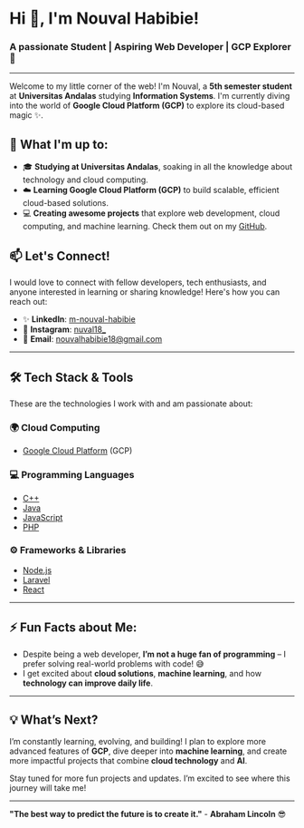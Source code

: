 # Hi 👋, I'm Nouval Habibie!

### A passionate **Student** | Aspiring **Web Developer** | GCP Explorer 🌱

---

Welcome to my little corner of the web! I'm Nouval, a **5th semester student** at **Universitas Andalas** studying **Information Systems**. I'm currently diving into the world of **Google Cloud Platform (GCP)** to explore its cloud-based magic ✨.

## 🚀 What I'm up to:
- 🎓 **Studying at Universitas Andalas**, soaking in all the knowledge about technology and cloud computing.
- ☁️ **Learning Google Cloud Platform (GCP)** to build scalable, efficient cloud-based solutions.
- 💻 **Creating awesome projects** that explore web development, cloud computing, and machine learning. Check them out on my [GitHub](https://github.com/Habiboys).

## 📫 Let's Connect!

I would love to connect with fellow developers, tech enthusiasts, and anyone interested in learning or sharing knowledge! Here's how you can reach out:

- ✨ **LinkedIn**: [m-nouval-habibie](https://linkedin.com/in/m-nouval-habibie)
- 📸 **Instagram**: [nuval18_](https://instagram.com/nuval18_)
- 📧 **Email**: [nouvalhabibie18@gmail.com](mailto:nouvalhabibie18@gmail.com)

---

## 🛠️ Tech Stack & Tools
These are the technologies I work with and am passionate about:

### 🌍 **Cloud Computing**
- [Google Cloud Platform](https://cloud.google.com) (GCP)

### 💻 **Programming Languages**
- [C++](https://www.w3schools.com/cpp/)
- [Java](https://www.java.com)
- [JavaScript](https://developer.mozilla.org/en-US/docs/Web/JavaScript)
- [PHP](https://www.php.net)

### ⚙️ **Frameworks & Libraries**
- [Node.js](https://nodejs.org)
- [Laravel](https://laravel.com)
- [React](https://reactjs.org)

---

## ⚡ Fun Facts about Me:
- Despite being a web developer, **I’m not a huge fan of programming** – I prefer solving real-world problems with code! 😅
- I get excited about **cloud solutions**, **machine learning**, and how **technology can improve daily life**.

---

## 💡 What’s Next?
I’m constantly learning, evolving, and building! I plan to explore more advanced features of **GCP**, dive deeper into **machine learning**, and create more impactful projects that combine **cloud technology** and **AI**.

Stay tuned for more fun projects and updates. I’m excited to see where this journey will take me!

---

**"The best way to predict the future is to create it."** - **Abraham Lincoln** 😎
